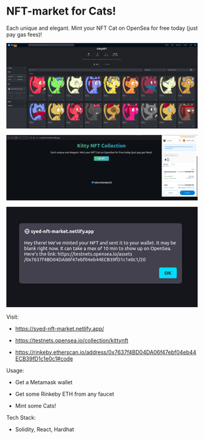 # NFT-market for Cats!

Each unique and elegant. Mint your NFT Cat on OpenSea for free today (just pay gas fees)!

![Image](/Image1.png?raw=true&sanitize=true)

![Image](/Image2.png?raw=true&sanitize=true)

![Image](/Image3.png?raw=true&sanitize=true)


Visit:

- https://syed-nft-market.netlify.app/

- https://testnets.opensea.io/collection/kittynft

- https://rinkeby.etherscan.io/address/0x7637f4BD04DA06f47ebf04eb44ECB39fD1c1e0c1#code

Usage:
- Get a Metamask wallet

- Get some Rinkeby ETH from any faucet

- Mint some Cats!

Tech Stack:

- Solidity, React, Hardhat
